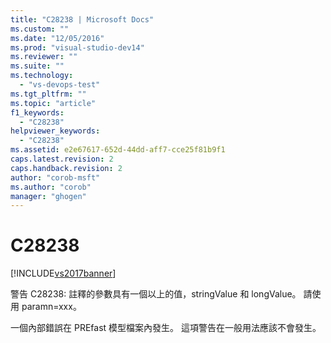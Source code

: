 ```yaml
---
title: "C28238 | Microsoft Docs"
ms.custom: ""
ms.date: "12/05/2016"
ms.prod: "visual-studio-dev14"
ms.reviewer: ""
ms.suite: ""
ms.technology: 
  - "vs-devops-test"
ms.tgt_pltfrm: ""
ms.topic: "article"
f1_keywords: 
  - "C28238"
helpviewer_keywords: 
  - "C28238"
ms.assetid: e2e67617-652d-44dd-aff7-cce25f81b9f1
caps.latest.revision: 2
caps.handback.revision: 2
author: "corob-msft"
ms.author: "corob"
manager: "ghogen"
---
```

# C28238
[!INCLUDE[vs2017banner](../code-quality/includes/vs2017banner.md)]

警告 C28238: 註釋的參數具有一個以上的值，stringValue 和 longValue。  請使用 paramn\=xxx。  
  
 一個內部錯誤在 PREfast 模型檔案內發生。  這項警告在一般用法應該不會發生。